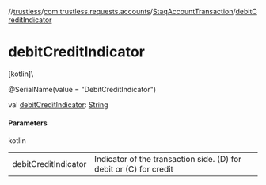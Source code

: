 //[trustless](../../../index.md)/[com.trustless.requests.accounts](../index.md)/[StaqAccountTransaction](index.md)/[debitCreditIndicator](debit-credit-indicator.md)

# debitCreditIndicator

[kotlin]\

@SerialName(value = &quot;DebitCreditIndicator&quot;)

val [debitCreditIndicator](debit-credit-indicator.md): [String](https://kotlinlang.org/api/latest/jvm/stdlib/kotlin/-string/index.html)

#### Parameters

kotlin

| | |
|---|---|
| debitCreditIndicator | Indicator of the transaction side. (D) for debit or (C) for credit |
